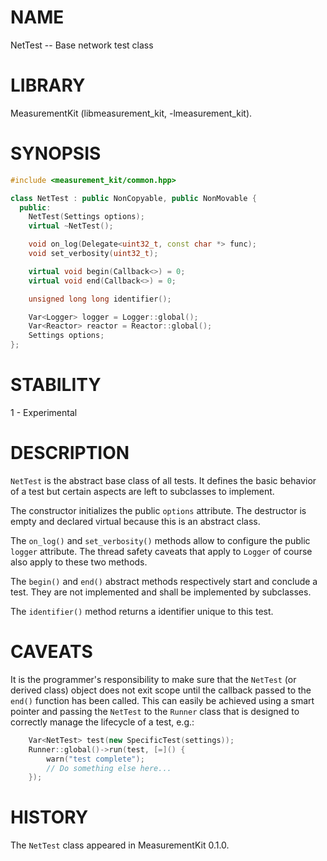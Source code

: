 # NAME
NetTest -- Base network test class

# LIBRARY
MeasurementKit (libmeasurement_kit, -lmeasurement_kit).

# SYNOPSIS

```C++
#include <measurement_kit/common.hpp>

class NetTest : public NonCopyable, public NonMovable {
  public:
    NetTest(Settings options);
    virtual ~NetTest();

    void on_log(Delegate<uint32_t, const char *> func);
    void set_verbosity(uint32_t);

    virtual void begin(Callback<>) = 0;
    virtual void end(Callback<>) = 0;

    unsigned long long identifier();

    Var<Logger> logger = Logger::global();
    Var<Reactor> reactor = Reactor::global();
    Settings options;
};

```

# STABILITY

1 - Experimental

# DESCRIPTION

`NetTest` is the abstract base class of all tests. It defines the
basic behavior of a test but certain aspects are left to subclasses
to implement.

The constructor initializes the public `options` attribute. The
destructor is empty and declared virtual because this is an abstract
class.

The `on_log()` and `set_verbosity()` methods allow to configure the
public `logger` attribute. The thread safety caveats that apply to
`Logger` of course also apply to these two methods.

The `begin()` and `end()` abstract methods respectively start and
conclude a test. They are not implemented and shall be implemented
by subclasses.

The `identifier()` method returns a identifier unique to this test.

# CAVEATS

It is the programmer's responsibility to make sure that the `NetTest`
(or derived class) object does not exit scope until the callback passed
to the `end()` function has been called. This can easily be achieved
using a smart pointer and passing the `NetTest` to the `Runner` class that
is designed to correctly manage the lifecycle of a test, e.g.:

```C++
    Var<NetTest> test(new SpecificTest(settings));
    Runner::global()->run(test, [=]() {
        warn("test complete");
        // Do something else here...
    });
```

# HISTORY

The `NetTest` class appeared in MeasurementKit 0.1.0.
